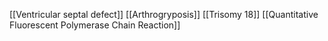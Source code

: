 [[Ventricular septal defect]]
[[Arthrogryposis]]
[[Trisomy 18]]
[[Quantitative Fluorescent Polymerase Chain Reaction]]
